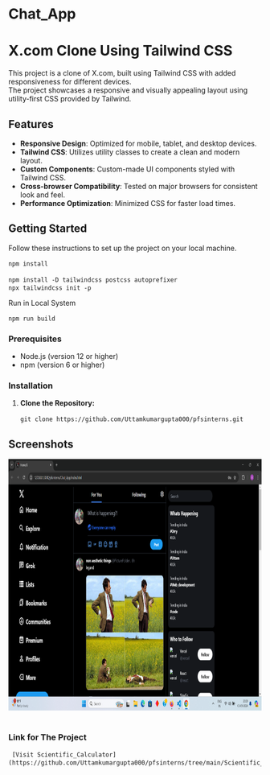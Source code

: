 # Chat_App

# X.com Clone Using Tailwind CSS

This project is a clone of X.com, built using Tailwind CSS with added responsiveness for different devices. <br>
The project showcases a responsive and visually appealing layout using utility-first CSS provided by Tailwind. <br>

## Features

- **Responsive Design**: Optimized for mobile, tablet, and desktop devices.
- **Tailwind CSS**: Utilizes utility classes to create a clean and modern layout.
- **Custom Components**: Custom-made UI components styled with Tailwind CSS.
- **Cross-browser Compatibility**: Tested on major browsers for consistent look and feel.
- **Performance Optimization**: Minimized CSS for faster load times.

## Getting Started

Follow these instructions to set up the project on your local machine.

    npm install

    npm install -D tailwindcss postcss autoprefixer
    npx tailwindcss init -p

   Run in Local System

    npm run build



### Prerequisites

- Node.js (version 12 or higher)
- npm (version 6 or higher)

### Installation

1. **Clone the Repository:**
 
    ```git clone https://github.com/Uttamkumargupta000/pfsinterns.git ```


## Screenshots

   <img src="Images/pic1.png" width="900px" height="500px">
   <br> <br>

### Link for The Project 
     [Visit Scientific_Calculator](https://github.com/Uttamkumargupta000/pfsinterns/tree/main/Scientific_Calculator)